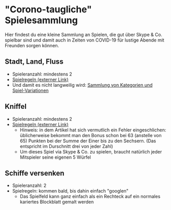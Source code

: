 # "Corono-taugliche" Spielesammlung
Hier findest du eine kleine Sammlung an Spielen, die gut über Skype & Co. spielbar sind und damit auch in Zeiten von COVID-19 für lustige Abende mit Freunden sorgen können.

## Stadt, Land, Fluss
* Spieleranzahl: mindestens 2
* [Spielregeln (externer Link)](https://www.kindersache.de/bereiche/spiel-spass/spieletipps/stadt-land-fluss)
* Und damit es nicht langweilig wird: [Sammlung von Kategorien und Spiel-Variationen](stadtlandfluss/stadtlandfluss.md)

## Kniffel
* Spieleranzahl: mindestens 2
* [Spielregeln (externer Link)](https://praxistipps.focus.de/kniffel-spielanleitung-regeln-einfach-erklaert_99153)
  * Hinweis: in dem Artikel hat sich vermutlich ein Fehler eingeschlichen: üblicherweise bekommt man den Bonus schon bei 63 (anstelle von 65) Punkten bei der Summe der Einer bis zu den Sechsern. (Das entspricht im Durschnitt drei von jeder Zahl)
  * Um dieses Spiel via Skype & Co. zu spielen, braucht natürlich jeder Mitspieler seine eigenen 5 Würfel
  
## Schiffe versenken
* Spieleranzahl: 2
* Spielregeln: kommen bald, bis dahin einfach "googlen"
  * Das Spielfeld kann ganz einfach als ein Rechteck auf ein normales kariertes Blockblatt gemalt werden
